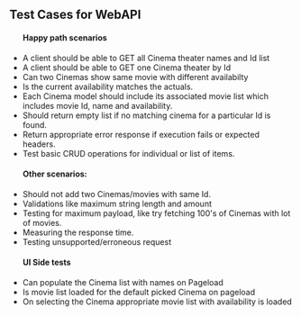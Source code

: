 <p><h2>Test Cases for WebAPI</h2></p>

<p>
<ul>
<h4>Happy path scenarios</h4>
<li>A client should be able to GET all Cinema theater names and Id list</li>
<li>A client should be able to GET one Cinema theater by Id</li>
<li>Can two Cinemas show same movie with different availabilty</li>
<li>Is the current availability matches the actuals. </li>
<li>Each Cinema model should include its associated movie list which includes movie Id, name and availability.</li>
<li>Should return empty list if no matching cinema for a particular Id is found. </li>
<li>Return appropriate error response if execution fails or expected headers.</li>
<li>Test basic CRUD operations for individual or list of items.</li>
</ul>
</p>
<p>
<ul>
<h4>Other scenarios:</h4>
<li>Should not add two Cinemas/movies with same Id.</li>
<li>Validations like maximum string length and amount</li>
<li>Testing for maximum payload, like try fetching 100's of Cinemas with lot of movies. </li>
<li>Measuring the response time. </li>
<li>Testing unsupported/erroneous request</li></ul></p>

<p>
<ul>
<h4>UI Side tests</h4>
<li>Can populate the Cinema list with names on Pageload</li>
<li>Is movie list loaded for the default picked Cinema on pageload</li>
<li>On selecting the Cinema appropriate movie list with availability is loaded</li></ul></p>


